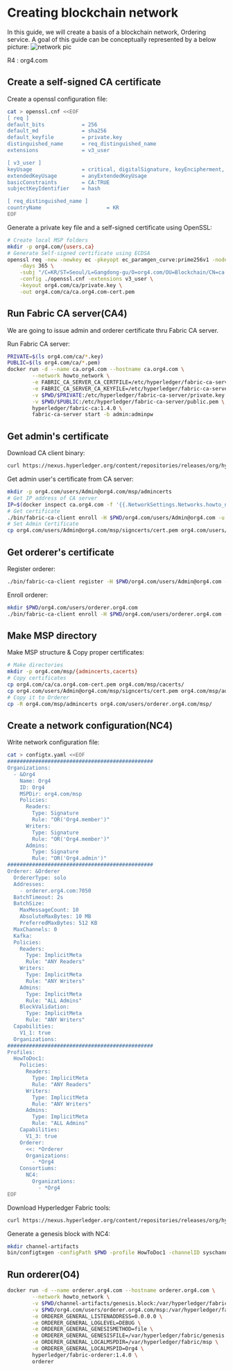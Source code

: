 # Creating blockchain network

In this guide, we will create a basis of a blockchain network, Ordering service.
A goal of this guide can be conceptually represented by a below picture:
![network pic](https://hyperledger-fabric.readthedocs.io/en/release-1.3/_images/network.diagram.2.png "Target network - 01")

R4 : org4.com

## Create a self-signed CA certificate

Create a openssl configuration file:

```bash
cat > openssl.cnf <<EOF
[ req ]
default_bits            = 256
default_md              = sha256
default_keyfile         = private.key
distinguished_name      = req_distinguished_name
extensions              = v3_user

[ v3_user ]
keyUsage                = critical, digitalSignature, keyEncipherment, keyCertSign, cRLSign
extendedKeyUsage        = anyExtendedKeyUsage
basicConstraints        = CA:TRUE
subjectKeyIdentifier    = hash

[ req_distinguished_name ]
countryName                     = KR
EOF
```

Generate a private key file and a self-signed certificate using OpenSSL:

```bash
# Create local MSP folders
mkdir -p org4.com/{users,ca}
# Generate Self-signed certificate using ECDSA
openssl req -new -newkey ec -pkeyopt ec_paramgen_curve:prime256v1 -nodes -x509 \
    -days 365 \
    -subj "/C=KR/ST=Seoul/L=Gangdong-gu/O=org4.com/OU=Blockchain/CN=ca.org4.com" \
    -config ./openssl.cnf -extensions v3_user \
    -keyout org4.com/ca/private.key \
    -out org4.com/ca/ca.org4.com-cert.pem
```

## Run Fabric CA server(CA4)

We are going to issue admin and orderer certificate thru Fabric CA server.

Run Fabric CA server:

```bash
PRIVATE=$(ls org4.com/ca/*.key)
PUBLIC=$(ls org4.com/ca/*.pem)
docker run -d --name ca.org4.com --hostname ca.org4.com \
        --network howto_network \
        -e FABRIC_CA_SERVER_CA_CERTFILE=/etc/hyperledger/fabric-ca-server/public.pem \
        -e FABRIC_CA_SERVER_CA_KEYFILE=/etc/hyperledger/fabric-ca-server/private.key \
        -v $PWD/$PRIVATE:/etc/hyperledger/fabric-ca-server/private.key \
        -v $PWD/$PUBLIC:/etc/hyperledger/fabric-ca-server/public.pem \
        hyperledger/fabric-ca:1.4.0 \
        fabric-ca-server start -b admin:adminpw
```

## Get admin's certificate

Download CA client binary:

```bash
curl https://nexus.hyperledger.org/content/repositories/releases/org/hyperledger/fabric-ca/hyperledger-fabric-ca/linux-amd64-1.4.0/hyperledger-fabric-ca-linux-amd64-1.4.0.tar.gz | tar -xz -C .
```

Get admin user's certificate from CA server:

```bash
mkdir -p org4.com/users/Admin@org4.com/msp/admincerts
# Get IP address of CA server
IP=$(docker inspect ca.org4.com -f '{{.NetworkSettings.Networks.howto_network.IPAddress}}')
# Get certificate
./bin/fabric-ca-client enroll -H $PWD/org4.com/users/Admin@org4.com -u http://admin:adminpw@${IP}:7054 --csr.names C=KR,ST=Seoul,L=Gangdong-gu,O=org4.com
# Set Admin Certificate
cp org4.com/users/Admin@org4.com/msp/signcerts/cert.pem org4.com/users/Admin@org4.com/msp/admincerts/
```

## Get orderer's certificate

Register orderer:

```bash
./bin/fabric-ca-client register -H $PWD/org4.com/users/Admin@org4.com --id.name "orderer.org4.com" --id.type peer --id.maxenrollments 1 --id.secret ordererpw
```

Enroll orderer:

```bash
mkdir $PWD/org4.com/users/orderer.org4.com
./bin/fabric-ca-client enroll -H $PWD/org4.com/users/orderer.org4.com -u http://orderer.org4.com:ordererpw@${IP}:7054 --csr.names C=KR,ST=Seoul,L=Gangdong-gu,O=org4.com
```

## Make MSP directory

Make MSP structure & Copy proper certificates:

```bash
# Make directories
mkdir -p org4.com/msp/{admincerts,cacerts}
# Copy certificates
cp org4.com/ca/ca.org4.com-cert.pem org4.com/msp/cacerts/
cp org4.com/users/Admin@org4.com/msp/signcerts/cert.pem org4.com/msp/admincerts/
# Copy it to Orderer
cp -R org4.com/msp/admincerts org4.com/users/orderer.org4.com/msp/
```

## Create a network configuration(NC4)

Write network configuration file:

```bash
cat > configtx.yaml <<EOF
###############################################
Organizations:
  - &Org4
    Name: Org4
    ID: Org4
    MSPDir: org4.com/msp
    Policies:
      Readers:
        Type: Signature
        Rule: "OR('Org4.member')"
      Writers:
        Type: Signature
        Rule: "OR('Org4.member')"
      Admins:
        Type: Signature
        Rule: "OR('Org4.admin')"
###############################################
Orderer: &Orderer
  OrdererType: solo
  Addresses:
    - orderer.org4.com:7050
  BatchTimeout: 2s
  BatchSize:
    MaxMessageCount: 10
    AbsoluteMaxBytes: 10 MB
    PreferredMaxBytes: 512 KB
  MaxChannels: 0
  Kafka:
  Policies:
    Readers:
      Type: ImplicitMeta
      Rule: "ANY Readers"
    Writers:
      Type: ImplicitMeta
      Rule: "ANY Writers"
    Admins:
      Type: ImplicitMeta
      Rule: "ALL Admins"
    BlockValidation:
      Type: ImplicitMeta
      Rule: "ANY Writers"
  Capabilities:
    V1_1: true
  Organizations:
###############################################
Profiles:
  HowToDoc1:
    Policies:
      Readers:
        Type: ImplicitMeta
        Rule: "ANY Readers"
      Writers:
        Type: ImplicitMeta
        Rule: "ANY Writers"
      Admins:
        Type: ImplicitMeta
        Rule: "ALL Admins"
    Capabilities:
      V1_3: true
    Orderer:
      <<: *Orderer
      Organizations:
        - *Org4
    Consortiums:
      NC4:
        Organizations:
          - *Org4
EOF
```

Download Hyperledger Fabric tools:

```bash
curl https://nexus.hyperledger.org/content/repositories/releases/org/hyperledger/fabric/hyperledger-fabric/linux-amd64-1.4.0/hyperledger-fabric-linux-amd64-1.4.0.tar.gz | tar -xz
```

Generate a genesis block with NC4:

```bash
mkdir channel-artifacts
bin/configtxgen -configPath $PWD -profile HowToDoc1 -channelID syschannel -outputBlock ./channel-artifacts/genesis.block
```

## Run orderer(O4)

```bash
docker run -d --name orderer.org4.com --hostname orderer.org4.com \
        --network howto_network \
        -v $PWD/channel-artifacts/genesis.block:/var/hyperledger/fabric/genesis.block \
        -v $PWD/org4.com/users/orderer.org4.com/msp:/var/hyperledger/fabric/msp \
        -e ORDERER_GENERAL_LISTENADDRESS=0.0.0.0 \
        -e ORDERER_GENERAL_LOGLEVEL=DEBUG \
        -e ORDERER_GENERAL_GENESISMETHOD=file \
        -e ORDERER_GENERAL_GENESISFILE=/var/hyperledger/fabric/genesis.block \
        -e ORDERER_GENERAL_LOCALMSPDIR=/var/hyperledger/fabric/msp \
        -e ORDERER_GENERAL_LOCALMSPID=Org4 \
        hyperledger/fabric-orderer:1.4.0 \
        orderer
```